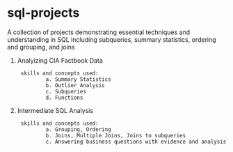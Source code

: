 # sql-projects
A collection of projects demonstrating essential techniques and understanding in SQL including subqueries, summary statistics, ordering and grouping, and joins

1. Analyizing CIA Factbook Data 
        
        skills and concepts used:
                a. Summary Statistics
                b. Outlier Analysis
                c. Subqueries
                d. Functions

2. Intermediate SQL Analysis
        
        skills and concepts used:
                a. Grouping, Ordering
                b. Joins, Multiple Joins, Joins to subqueries
                c. Answering business questions with evidence and analysis
